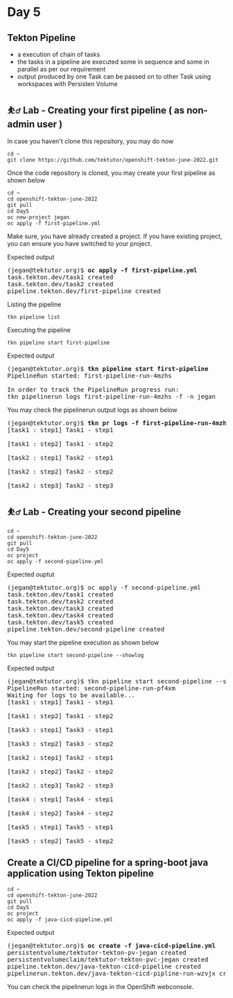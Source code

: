 # Day 5

## Tekton Pipeline
- a execution of chain of tasks
- the tasks in a pipeline are executed some in sequence and some in parallel as per our requirement
- output produced by one Task can be passed on to other Task using workspaces with Persisten Volume


## ⛹️‍♂️ Lab - Creating your first pipeline ( as non-admin user )

In case you haven't clone this repository, you may do now
```
cd ~
git clone https://github.com/tektutor/openshift-tekton-june-2022.git
```

Once the code repository is cloned, you may create your first pipeline as shown below
```
cd ~
cd openshift-tekton-june-2022
git pull
cd Day5
oc new-project jegan
oc apply -f first-pipeline.yml
```
Make sure, you have already created a project.  If you have existing project, you can ensure you have switched to your project.

Expected output
<pre>
(jegan@tektutor.org)$ <b>oc apply -f first-pipeline.yml</b>
task.tekton.dev/task1 created
task.tekton.dev/task2 created
pipeline.tekton.dev/first-pipeline created
</pre>

Listing the pipeline
```
tkn pipeline list
```

Executing the pipeline
```
tkn pipeline start first-pipeline
```

Expected output
<pre>
(jegan@tektutor.org)$ <b>tkn pipeline start first-pipeline</b>
PipelineRun started: first-pipeline-run-4mzhs

In order to track the PipelineRun progress run:
tkn pipelinerun logs first-pipeline-run-4mzhs -f -n jegan
</pre>

You may check the pipelinerun output logs as shown below
<pre>
(jegan@tektutor.org)$ <b>tkn pr logs -f first-pipeline-run-4mzhs</b>
[task1 : step1] Task1 - step1

[task1 : step2] Task1 - step2

[task2 : step1] Task2 - step1

[task2 : step2] Task2 - step2

[task2 : step3] Task2 - step3
</pre>


## ⛹️‍♂️ Lab - Creating your second pipeline
```
cd ~
cd openshift-tekton-june-2022
git pull
cd Day5
oc project
oc apply -f second-pipeline.yml
```

Expected ouptut
<pre>
(jegan@tektutor.org)$ oc apply -f second-pipeline.yml 
task.tekton.dev/task1 created
task.tekton.dev/task2 created
task.tekton.dev/task3 created
task.tekton.dev/task4 created
task.tekton.dev/task5 created
pipeline.tekton.dev/second-pipeline created
</pre>

You may start the pipeline execution as shown below
```
tkn pipeline start second-pipeline --showlog
```

Expected output
<pre>
(jegan@tektutor.org)$ tkn pipeline start second-pipeline --showlog
PipelineRun started: second-pipeline-run-pf4xm
Waiting for logs to be available...
[task1 : step1] Task1 - step1

[task1 : step2] Task1 - step2

[task3 : step1] Task3 - step1

[task3 : step2] Task3 - step2

[task2 : step1] Task2 - step1

[task2 : step2] Task2 - step2

[task2 : step3] Task2 - step3

[task4 : step1] Task4 - step1

[task4 : step2] Task4 - step2

[task5 : step1] Task5 - step1

[task5 : step2] Task5 - step2
</pre>

## Create a CI/CD pipeline for a spring-boot java application using Tekton pipeline
```
cd ~
cd openshift-tekton-june-2022
git pull
cd Day5
oc project
oc apply -f java-cicd-pipeline.yml
```

Expected output
<pre>
(jegan@tektutor.org)$ <b>oc create -f java-cicd-pipeline.yml</b>
persistentvolume/tektutor-tekton-pv-jegan created
persistentvolumeclaim/tektutor-tekton-pvc-jegan created
pipeline.tekton.dev/java-tekton-cicd-pipeline created
pipelinerun.tekton.dev/java-tekton-cicd-pipline-run-wzvjx created
</pre>

You can check the pipelinerun logs in the OpenShift webconsole.
